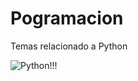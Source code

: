 # Pogramacion
Temas relacionado a Python

![Python!!!]([ruta/de/la/imagen.png](https://multimatics.co.id/images/phyton-programming.jpg)https://multimatics.co.id/images/phyton-programming.jpg)
